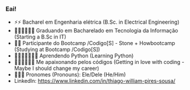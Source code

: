 ### Eai! 


- ⚡⚡ Bacharel em Engenharia elétrica (B.Sc. in Electrical Engineering)
- 👨🏾‍💻👨🏾‍💻 Graduando em Bacharelado em Tecnologia da Informação (Starting a B.Sc in IT)
- 🚀💚 Participante do Bootcamp /Codigo[S] - Stone + Howbootcamp (Studying at Bootcamp /Codigo[S])
- 🐍🤴🏾🏰👨🏾‍💻 Aprendendo Python (Learning Python)
- 👷🏾‍♂️👨🏾‍💻 Me apaixonando pelos códigos (Getting in love with coding - Maybe I should change my career)
- 👨🏾‍🦱 Pronomes (Pronouns): Ele/Dele (He/Him)
- LinkedIn: https://www.linkedin.com/in/thiago-william-pires-sousa/
